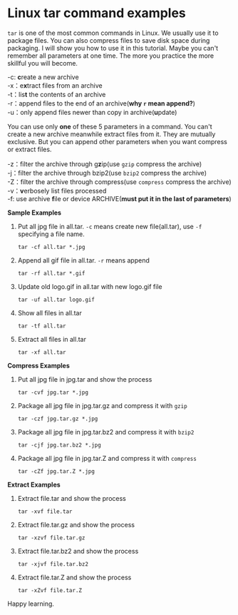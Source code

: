 # Linux tar command examples
``tar`` is one of the most common commands in Linux. We usually use it to
package files. You can also compress files to save disk space during packaging.
I will show you how to use it in this tutorial. Maybe you can't remember
all parameters at one time. The more you practice the more skillful you 
will become.

-c: **c**reate a new archive  
-x：e**x**tract files from an archive  
-t：lis**t** the contents of an archive  
-r：append files to the end of an archive(**why ``r`` mean append?**)  
-u：only append files newer than copy in archive(**u**pdate)  

You can use only **one** of these 5 parameters in a command. You can't create
a new archive meanwhile extract files from it. They are mutually exclusive.
But you can append other parameters when you want compress or extract files.

-z：filter the archive through g**z**ip(use ``gzip`` compress the archive)  
-j：filter the archive through bzip2(use ``bzip2`` compress the archive)  
-Z：filter the archive through compress(use ``compress`` compress the archive)  
-v：**v**erbosely list files processed  
-f: use archive **f**ile or device ARCHIVE(**must put it in the last of parameters**)  

**Sample Examples**

1. Put all jpg file in all.tar. ``-c`` means create new file(all.tar), use ``-f`` specifying a file name. 

    ```
    tar -cf all.tar *.jpg
    ```
2. Append all gif file in all.tar. ``-r`` means append

    ```
    tar -rf all.tar *.gif
    ```
3. Update old logo.gif in all.tar with new logo.gif file 

    ```
    tar -uf all.tar logo.gif
    ```
4. Show all files in all.tar

    ```
    tar -tf all.tar
    ```
5. Extract all files in all.tar

    ```
    tar -xf all.tar
    ```

**Compress Examples**

1. Put all jpg file in jpg.tar and show the process

    ```
    tar -cvf jpg.tar *.jpg
    ```
2. Package all jpg file in jpg.tar.gz and compress it with ``gzip``

    ```
    tar -czf jpg.tar.gz *.jpg
    ```
3. Package all jpg file in jpg.tar.bz2 and compress it with ``bzip2``

    ```
    tar -cjf jpg.tar.bz2 *.jpg
    ```
4. Package all jpg file in jpg.tar.Z and compress it with ``compress``

    ```
    tar -cZf jpg.tar.Z *.jpg
    ```

**Extract Examples**

1. Extract file.tar and show the process

    ```
    tar -xvf file.tar
    ```
2. Extract file.tar.gz and show the process

    ```
    tar -xzvf file.tar.gz
    ```
3. Extract file.tar.bz2 and show the process

    ```
    tar -xjvf file.tar.bz2
    ```
4. Extract file.tar.Z and show the process

    ```
    tar -xZvf file.tar.Z
    ```

Happy learning.